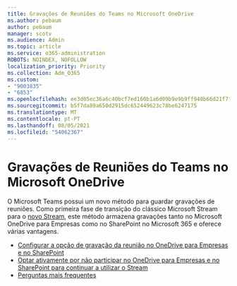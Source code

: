 ```yaml
---
title: Gravações de Reuniões do Teams no Microsoft OneDrive
ms.author: pebaum
author: pebaum
manager: scotv
ms.audience: Admin
ms.topic: article
ms.service: o365-administration
ROBOTS: NOINDEX, NOFOLLOW
localization_priority: Priority
ms.collection: Adm_O365
ms.custom:
- "9003835"
- "6853"
ms.openlocfilehash: ee3d05ec36a6c40bcf7ed160b1a6d09b9e9b9ff940b66d21f7f897aa881f611d
ms.sourcegitcommit: b5f7da89a650d2915dc652449623c78be6247175
ms.translationtype: MT
ms.contentlocale: pt-PT
ms.lasthandoff: 08/05/2021
ms.locfileid: "54062367"
---
```

# <a name="teams-meeting-recordings-to-onedrive"></a>Gravações de Reuniões do Teams no Microsoft OneDrive

O Microsoft Teams possui um novo método para guardar gravações de reuniões. Como primeira fase de transição do clássico Microsoft Stream para o [novo Stream](https://docs.microsoft.com/stream/streamnew/new-stream), este método armazena gravações tanto no Microsoft OneDrive para Empresas como no SharePoint no Microsoft 365 e oferece várias vantagens.  

- [Configurar a opção de gravação da reunião no OneDrive para Empresas e no SharePoint](https://docs.microsoft.com/MicrosoftTeams/tmr-meeting-recording-change#set-up-the-meeting-recording-option-for-onedrive-for-business-and-sharepoint)
- [Optar ativamente por não participar no OneDrive para Empresas e no SharePoint para continuar a utilizar o Stream](https://docs.microsoft.com/MicrosoftTeams/tmr-meeting-recording-change#opt-out-of-onedrive-for-business-and-sharepoint-to-continue-using-stream)  
- [Perguntas mais frequentes](https://docs.microsoft.com/MicrosoftTeams/tmr-meeting-recording-change#frequently-asked-questions)
